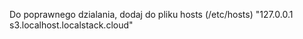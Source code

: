 Do poprawnego dzialania, dodaj do pliku hosts (/etc/hosts) "127.0.0.1 s3.localhost.localstack.cloud"

